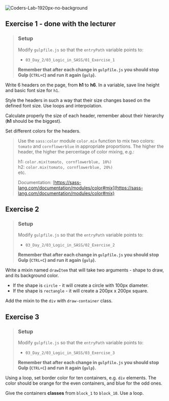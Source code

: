 ![Coders-Lab-1920px-no-background](https://user-images.githubusercontent.com/30623667/104709394-2cabee80-571f-11eb-9518-ea6a794e558e.png)


## Exercise 1 - done with the lecturer

> ### Setup
> Modify `gulpfile.js` so that the `entryPath` variable points to:
> -  `03_Day_2/03_Logic_in_SASS/01_Exercise_1`
>
> **Remember that after each change in `gulpfile.js` you should stop Gulp (`CTRL+C`) and run it again (`gulp`).**

Write 6 headers on the page, from **h1** to **h6**.
In a variable, save line height and basic font size for `h1`.

Style the headers in such a way that their size changes based on the defined font size. Use loops and interpolation.

Calculate properly the size of each header, remember about their hierarchy (**h1** should be the biggest).

Set different colors for the headers.

> Use the `sass:color` module `color.mix` function to mix two colors: `tomato` and `cornflowerblue` in appropriate proportions. The higher the header, the higher the percentage of color mixing, e.g.:
>
> h1: `color.mix(tomato, cornflowerblue, 10%)`  
> h2: `color.mix(tomato, cornflowerblue, 20%)`  
> etc.
>
> Documentation: [https://sass-lang.com/documentation/modules/color#mix](https://sass-lang.com/documentation/modules/color#mix)


## Exercise 2

> ### Setup
> Modify `gulpfile.js` so that the `entryPath` variable points to:
> -  `03_Day_2/03_Logic_in_SASS/02_Exercise_2`
>
> **Remember that after each change in `gulpfile.js` you should stop Gulp (`CTRL+C`) and run it again (`gulp`).**

Write a mixin named `drawItem` that will take two arguments - shape to draw, and its background color.

* If the shape is `circle` - it will create a circle with 100px diameter.
* If the shape is `rectangle` - it will create a 200px x 200px square.

Add the mixin to the `div` with `draw-container` class.


## Exercise 3

> ### Setup
> Modify `gulpfile.js` so that the `entryPath` variable points to:
> -  `03_Day_2/03_Logic_in_SASS/03_Exercise_3`
>
> **Remember that after each change in `gulpfile.js` you should stop Gulp (`CTRL+C`) and run it again (`gulp`).**

Using a loop, set border color for ten containers, e.g. `div` elements. The color should be orange for the even containers, and blue for the odd ones.

Give the containers **classes** from ```block_1``` to ```block_10```. Use a loop.
